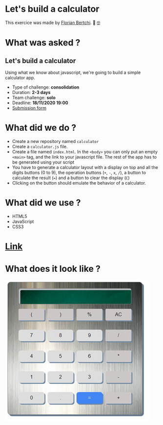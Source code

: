 # Let's build a calculator

This exercice was made by [Florian Bertchi](https://github.com/Bruxellesflorian). :mechanical_arm: [:nerd_face:](https://www.youtube.com/watch?v=_fMmSkl3aco&ab_channel=ValentinoValentino)

# What was asked ?

## Let's build a calculator

Using what we know about javascript, we're going to build a simple calculator app.

- Type of challenge: **consolidation**  
- Duration: **2-3 days**  
- Team challenge: **solo**
- Deadline: **18/11/2020 19:00**
- [Submission form](https://forms.gle/UmTTfyF59kueUYhh7)

# What did we do ?
- Create a new repository named `calculator`
- Create a `calculator.js` file.
- Create a file named `index.html`. In the `<body>` you can only put an empty `<main>` tag, and the link to your javascript file. The rest of the app has to be generated using your script
- You have to generate a calculator layout with a display on top and all the digits buttons (0 to 9), the operation buttons (`+`, `-`, `x`, `/`), a button to calculate the result (`=`) and a button to clear the display (`C`)
- Clicking on the button should emulate the behavior of a calculator.





# What did we use ?
* HTML5
* JavaScript
* CSS3

# [Link](https://bruxellesflorian.github.io/calculette/)

# What does it look like ? 
![](https://raw.githubusercontent.com/Bruxellesflorian/calculette/master/Capture.PNG)


